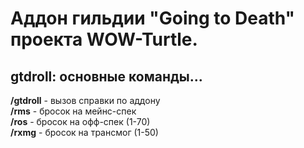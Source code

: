 # Аддон гильдии "Going to Death" проекта WOW-Turtle.
## gtdroll: основные команды...
<b>/gtdroll</b> - вызов справки по аддону<br>
<b>/rms</b> - бросок на мейнс-спек<br>
<b>/ros</b> - бросок на офф-спек (1-70)<br>
<b>/rxmg</b> - бросок на трансмог (1-50)<br>
